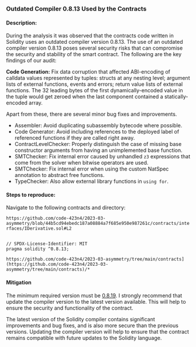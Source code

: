 ### Outdated Compiler 0.8.13 Used by the Contracts

#### Description:

During the analysis it was observed that the contracts code written in Solidity uses an outdated compiler version 0.8.13. The use of an outdated compiler version 0.8.13 poses several security risks that can compromise the security and stability of the smart contract. The following are the key findings of our audit:

**Code Generation:** Fix data corruption that affected ABI-encoding of calldata values represented by tuples: structs at any nesting level; argument lists of external functions, events and errors; return value lists of external functions. The 32 leading bytes of the first dynamically-encoded value in the tuple would get zeroed when the last component contained a statically-encoded array.

Apart from these, there are several minor bug fixes and improvements.

- Assembler: Avoid duplicating subassembly bytecode where possible.
- Code Generator: Avoid including references to the deployed label of referenced functions if they are called right away.
- ContractLevelChecker: Properly distinguish the case of missing base constructor arguments from having an unimplemented base function.
- SMTChecker: Fix internal error caused by unhandled `z3` expressions that come from the solver when bitwise operators are used.
- SMTChecker: Fix internal error when using the custom NatSpec annotation to abstract free functions.
- TypeChecker: Also allow external library functions in `using for`.

#### Steps to reproduce:

Navigate to the following contracts and directory: 

`https://github.com/code-423n4/2023-03-asymmetry/blob/44b5cd94ebedc187a08884a7f685e950e987261c/contracts/interfaces/IDerivative.sol#L2`

````

// SPDX-License-Identifier: MIT
pragma solidity ^0.8.13;
````

`https://github.com/code-423n4/2023-03-asymmetry/tree/main/contracts](https://github.com/code-423n4/2023-03-asymmetry/tree/main/contracts)/*`

#### Mitigation

The minimum required version must be [0.8.19](https://github.com/ethereum/solidity/releases/tag/v0.8.19). I strongly recommend that  update the compiler version to the latest version available. This will help to ensure the security and functionality of the contract.

The latest version of the Solidity compiler contains significant improvements and bug fixes, and is also more secure than the previous versions. Updating the compiler version will help to ensure that the contract remains compatible with future updates to the Solidity language.